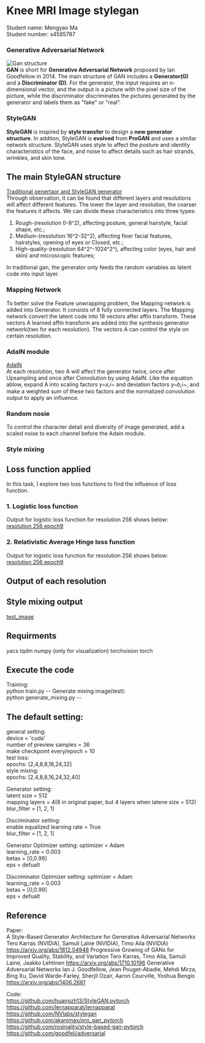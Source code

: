 # **Knee MRI Image stylegan**
Student name: Mengyao Ma  
Student number: s4585787  

### Generative Adversarial Network 
![Gan structure](https://github.com/MMMMMYY/PatternFlow/blob/topic-recognition/recognition/45857876/images/gan.png)  
**GAN** is short for **Generative Adversarial Network** proposed by Ian Goodfellow in 2014. The main structure of GAN includes a **Generator(G)** and a **Discriminator (D)**.  For the generator, the input requires an n-dimensional vector, and the output is a picture with the pixel size of the picture, while the discriminator discriminates the pictures generated by the generator and labels them as "fake" or "real".   


### StyleGAN
**StyleGAN** is inspired by **style transfer**  to design a **new generator structure**.  In addtion, StyleGAN is **evolved** from **ProGAN** and uses a similar network structure. StyleGAN uses style to affect the posture and identity characteristics of the face, and noise to affect details such as hair strands, wrinkles, and skin tone. 


## The main StyleGAN structure  
[Traditional genertaor and StyleGAN generator](https://github.com/MMMMMYY/PatternFlow/blob/topic-recognition/recognition/45857876/images/20190325144840976.png)  
Through observation, it can be found that different layers and resolutions will affect different features. The lower the layer and resolution, the coarser the features it affects. We can divide these characteristics into three types:  
1. Rough-(resolution 0-8^2), affecting posture, general hairstyle, facial shape, etc.; 
2. Medium-(resolution 16^2-32^2), affecting finer facial features, hairstyles, opening of eyes or Closed, etc.; 
3. High-quality-(resolution 64^2^-1024^2^), affecting color (eyes, hair and skin) and microscopic features;  

In traditional gan, the generator only feeds the random variables as latent code into input layer.
### Mapping Network

To better solve the Feature unwrapping problem, the Mapping network is added into Generator. It consists of 8 fully connected layers. The Mapping network convert the latent code into 18 vectors after affin transform. These vectors A learned affin transform are added into the synthesis generator network(two for each resolution). The vectors A can control the style on certain resolution.

### AdaIN module

[AdaIN](https://github.com/MMMMMYY/PatternFlow/blob/topic-recognition/recognition/45857876/images/20190325144840976.png)   
At each resolution, two A will affect the generator twice, once after Upsampling and once after Convolution by using AdaIN.
Like the equation ablow, expand A into scaling factors y~𝑠,𝑖~ and deviation factors y~𝑏,𝑖~, and make a weighted sum of these two factors and the normalized convolution output to apply an influence.  

### Random nosie

To control the character detail and diversity of image generated, add a scaled noise to each channel before the Adain module. 

### Style mixing



## **Loss function applied**

In this task, I explore two loss functions to find the influence of loss function.  

### 1.  Logistic loss function
Output for logistic loss function for resolution 256 shows below:  
[resolution 256 epoch9](https://github.com/MMMMMYY/PatternFlow/blob/topic-recognition/recognition/45857876/images/logistic_256gen_6_9_1.png) 

### 2. Relativistic Average Hinge loss function
Output for logistic loss function for resolution 256 shows below:  
[resolution 256 epoch9](https://github.com/MMMMMYY/PatternFlow/blob/topic-recognition/recognition/45857876/images/rahingegen_6_9_1.png) 

## **Output of each resolution**


## **Style mixing output**

[test_image](https://github.com/MMMMMYY/PatternFlow/blob/topic-recognition/recognition/45857876/images/figure03-style-mixing.png)  

## Requirments

yacs
tqdm
numpy (only for visualization)
torchvision
torch

## Execute the code
Training:  
    python train.py --
Generate mixing image(test):  
    python generate_mixing.py --

## The default setting:  

general setting:  
    device = 'cuda'  
    number of preview samples = 36  
    make checkpoint every/epoch = 10  
    test loss:  
        epochs: [2,4,8,8,16,24,32]  
    style mixing:  
        epochs: [2,4,8,8,16,24,32,40]  

Generator setting:  
    latent size = 512  
    mapping layers = 4(8 in original paper, but 4 layers when latene size = 512)  
    blur_filter = [1, 2, 1]   

Discriminator setting:  
    enable equalized learning rate = True  
    blur_filter = [1, 2, 1]  

Generator Optimizer setting:
    optimizer = Adam  
    learning_rate = 0.003  
    betas = [0,0.99]  
    eps = defualt

Discriminator Optimizer setting:
    optimizer = Adam  
    learning_rate = 0.003  
    betas = [0,0.99]  
    eps = defualt
    
    

## Reference
Paper:  
A Style-Based Generator Architecture for Generative Adversarial Networks
Tero Karras (NVIDIA), Samuli Laine (NVIDIA), Timo Aila (NVIDIA)
https://arxiv.org/abs/1812.04948
Progressive Growing of GANs for Improved Quality, Stability, and Variation
Tero Karras, Timo Aila, Samuli Laine, Jaakko Lehtinen
https://arxiv.org/abs/1710.10196
Generative Adversarial Networks
Ian J. Goodfellow, Jean Pouget-Abadie, Mehdi Mirza, Bing Xu, David Warde-Farley, Sherjil Ozair, Aaron Courville, Yoshua Bengio
https://arxiv.org/abs/1406.2661

Code:   
https://github.com/huangzh13/StyleGAN.pytorch  
https://github.com/lernapparat/lernapparat
https://github.com/NVlabs/stylegan
https://github.com/akanimax/pro_gan_pytorch
https://github.com/rosinality/style-based-gan-pytorch
https://github.com/goodfeli/adversarial
